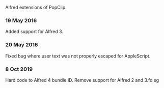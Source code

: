 Alfred extensions of PopClip.

### 19 May 2016

Added support for Alfred 3.

### 20 May 2016

Fixed bug where user text was not properly escaped for AppleScript.

### 8 Oct 2019

Hard code to Alfred 4 bundle ID. Remove support for Alfred 2 and 3.fd
sg